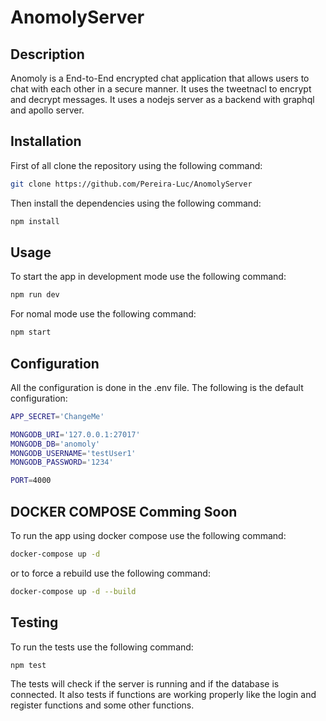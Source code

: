 # AnomolyServer

## Description

Anomoly is a End-to-End encrypted chat application that allows users to chat with each other in a secure manner.
It uses the tweetnacl to encrypt and decrypt messages. It uses a nodejs server as a backend with graphql and apollo
server.

## Installation

First of all clone the repository using the following command:

 ```bash
git clone https://github.com/Pereira-Luc/AnomolyServer
```

Then install the dependencies using the following command:

```bash
npm install
```

## Usage

To start the app in development mode use the following command:

```bash
npm run dev
```

For nomal mode use the following command:

```bash
npm start
```


## Configuration
All the configuration is done in the .env file. The following is the default configuration:

```bash
APP_SECRET='ChangeMe'

MONGODB_URI='127.0.0.1:27017'
MONGODB_DB='anomoly'
MONGODB_USERNAME='testUser1'
MONGODB_PASSWORD='1234'

PORT=4000
```

## DOCKER COMPOSE Comming Soon

To run the app using docker compose use the following command:

```bash
docker-compose up -d
```

or to force a rebuild use the following command:

```bash
docker-compose up -d --build
```

## Testing

To run the tests use the following command:

```bash
npm test
```

The tests will check if the server is running and if the database is connected.
It also tests if functions are working properly like the login and register functions and some other functions.




